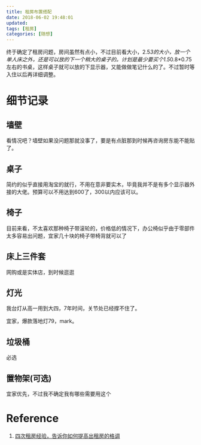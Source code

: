 ```yaml
---
title: 租房布置搭配
date: 2018-06-02 19:48:01
updated:
tags: [租房]
categories: [随想]
---
```


终于确定了租房问题，房间虽然有点小，不过目前看大小，2.5*3的大小，放一个单人床之外，还是可以放的下一个稍大的桌子的。计划是最少要买个1.5*0.8*0.75左右的书桌，这样桌子就可以放的下显示器，又能做做笔记什么的了。不过暂时等入住以后再详细调整。

# 细节记录

## 墙壁
看情况吧？墙壁如果没问题那就没事了，要是有点脏那到时候再咨询房东能不能贴了。

## 桌子
简约的似乎直接用淘宝的就行，不用在意非要实木，毕竟我并不是有多个显示器外接的大佬。预算可以不用达到600了，300以内应该可以。

## 椅子
目前来看，不太喜欢那种椅子带滚轮的，价格低的情况下，办公椅似乎由于零部件太多容易出问题，宜家几十块的椅子带椅背就可以了

## 床上三件套
网购或是实体店，到时候逛逛

## 灯光
我台灯从高一用到大四，7年时间，关节处已经撑不住了。

宜家，爆款落地灯79，mark。

## 垃圾桶

必选

## 置物架(可选)

宜家优先，不过我不确定我有哪些需要用这个



# Reference
1. [四次租房经验，告诉你如何提高出租房的格调
](https://www.jianshu.com/p/fc3ee40dd6dd)

